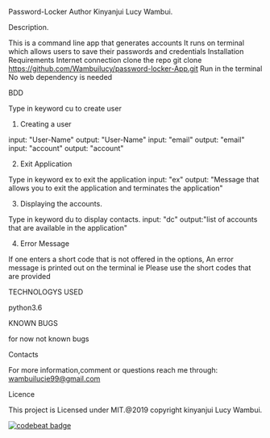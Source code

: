 Password-Locker
Author
Kinyanjui Lucy Wambui.

Description.

This is a command line app that generates accounts
It runs on terminal which allows users to save their passwords and credentials
Installation Requirements
Internet connection
clone the repo git clone https://github.com/Wambuilucy/password-locker-App.git
Run in the terminal
No web dependency is needed

BDD

Type in keyword cu to create user
1. Creating a user

input: "User-Name"
output: "User-Name"
input: "email"
output: "email"
input: "account"
output: "account"

2. Exit Application

Type in keyword ex to exit the application
input: "ex"
output: "Message that allows you to exit the application and terminates the application"

3. Displaying the accounts.

Type in keyword du to display contacts.
input: "dc"
output:"list of accounts that are available in the application"

4. Error Message

If one enters a short code that is not offered in the options, An error message is printed out on the terminal ie Please use the short codes that are provided

TECHNOLOGYS USED

python3.6

KNOWN BUGS

for now not known bugs

Contacts

For more information,comment or questions reach me through:
wambuilucie99@gmail.com

Licence

This project is Licensed under MIT.@2019 copyright kinyanjui Lucy Wambui.

[![codebeat badge](https://codebeat.co/badges/9840736a-7077-4b52-b158-9f1000df2b86)](https://codebeat.co/projects/github-com-wambuilucy-password-locker-master)
